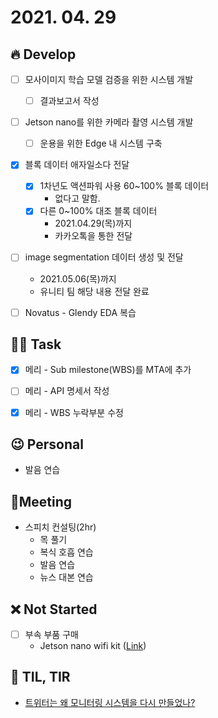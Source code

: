# 2021. 04. 29

## 🔥 Develop

- [ ] 모사이미지 학습 모델 검증을 위한 시스템 개발
  - [ ] 결과보고서 작성
- [ ] Jetson nano를 위한 카메라 촬영 시스템 개발
  - [ ] 운용을 위한 Edge 내 시스템 구축
- [x] 블록 데이터 애자일소다 전달
  - [x] 1차년도 액션파워 사용 60~100% 블록 데이터
    * 없다고 말함.
  - [x] 다른 0~100% 대조 블록 데이터
    * 2021.04.29(목)까지
    * 카카오톡을 통한 전달
- [ ] image segmentation 데이터 생성 및 전달
  * 2021.05.06(목)까지
  * 유니티 팀 해당 내용 전달 완료

- [ ] Novatus - Glendy EDA 복습



##  🏳‍🌈 Task

- [x] 메리 - Sub milestone(WBS)를 MTA에 추가
- [ ] 메리 - API 명세서 작성
- [x] 메리 - WBS 누락부분 수정



## 😉 Personal

* 발음 연습




## :dizzy: ​Meeting

* 스피치 컨설팅(2hr)
  * 목 풀기
  * 복식 호흡 연습
  * 발음 연습
  * 뉴스 대본 연습



## ❌ Not Started


- [ ] 부속 부품 구매
  * Jetson nano wifi kit ([Link](http://www.11st.co.kr/products/2848421202?utm_medium=%EA%B2%80%EC%83%89&gclid=Cj0KCQjw9_mDBhCGARIsAN3PaFN4CP-BlztWIfzYbHCUW4vsZkBcSfyv7saGJ-KUBJ1OvuiC1JpEIq0aAu_tEALw_wcB&utm_source=%EA%B5%AC%EA%B8%80_PC_S_%EC%87%BC%ED%95%91&utm_campaign=%EA%B5%AC%EA%B8%80%EC%87%BC%ED%95%91PC+%EC%B6%94%EA%B0%80%EC%9E%91%EC%97%85&utm_term=))





## 📸 TIL, TIR

* [트위터는 왜 모니터링 시스템을 다시 만들었나?](https://blog.imqa.io/twitter_monitoring_system_v2/?fbclid=IwAR2ryxuPXarR-TAd55Bx3WTBzqqzhsUPBFHv0AZev0ZM_mnodL4qBZmWnNo)

